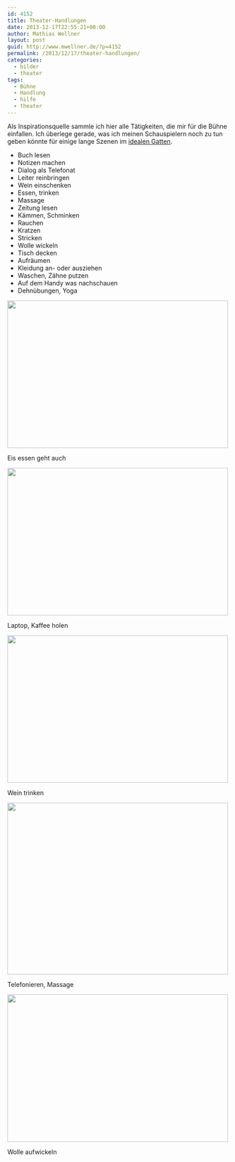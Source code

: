 ```yaml
---
id: 4152
title: Theater-Handlungen
date: 2013-12-17T22:55:21+00:00
author: Mathias Wellner
layout: post
guid: http://www.mwellner.de/?p=4152
permalink: /2013/12/17/theater-handlungen/
categories:
  - bilder
  - theater
tags:
  - Bühne
  - Handlung
  - hilfe
  - theater
---
```

Als Inspirationsquelle sammle ich hier alle Tätigkeiten, die mir für die Bühne einfallen. Ich überlege gerade, was ich meinen Schauspielern noch zu tun geben könnte für einige lange Szenen im [idealen Gatten](http://dramateure.ch/wordpress/produktionen/ein-idealer-gatte/). 

  * Buch lesen
  * Notizen machen
  * Dialog als Telefonat
  * Leiter reinbringen
  * Wein einschenken
  * Essen, trinken
  * Massage
  * Zeitung lesen
  * Kämmen, Schminken
  * Rauchen
  * Kratzen
  * Stricken
  * Wolle wickeln
  * Tisch decken
  * Aufräumen
  * Kleidung an- oder ausziehen
  * Waschen, Zähne putzen
  * Auf dem Handy was nachschauen
  * Dehnübungen, Yoga

<div style="width: 510px" class="wp-caption aligncenter">
  <a href="https://picasaweb.google.com/lh/photo/6X-oXcxwc1qC0KUGnWLvbR-MpIlTf924I-VLe1eQ0W4?feat=embedwebsite"><img src="https://lh6.googleusercontent.com/-hXE3AfeGXZY/UWQk3xoKV2I/AAAAAAAABGk/I6JPJQ-NgXo/s800/US_20130212_0006.jpg" height="333" width="500" /></a>
  
  <p class="wp-caption-text">
    Eis essen geht auch<br />
  </p>
</div>

<div style="width: 510px" class="wp-caption aligncenter">
  <a href="https://picasaweb.google.com/lh/photo/5Dsz6LI6Rvv6sxlAF1Cyfh-MpIlTf924I-VLe1eQ0W4?feat=embedwebsite"><img src="https://lh4.googleusercontent.com/-NI8MlVlobJY/UWQk4frC-_I/AAAAAAAABGs/XAApsdwbwmE/s800/US_20130212_0034.jpg" height="333" width="500" /></a>
  
  <p class="wp-caption-text">
    Laptop, Kaffee holen<br />
  </p>
</div>

<div style="width: 510px" class="wp-caption aligncenter">
  <a href="https://picasaweb.google.com/lh/photo/BqyvJd_JgdjNujlAvOylKyI4FnVRKJ-muutb-ShMLsg?feat=embedwebsite"><img src="https://lh5.googleusercontent.com/-VId2X7AMx1Y/UFJAyA_e2VI/AAAAAAAAAg8/CyPvQW8fNZs/s800/MK_20110322_0020.jpg" height="333" width="500" /></a>
  
  <p class="wp-caption-text">
    Wein trinken<br />
  </p>
</div>

<div style="width: 510px" class="wp-caption aligncenter">
  <a href="https://picasaweb.google.com/lh/photo/MGih-kuraVY0BGbAaOtUHiI4FnVRKJ-muutb-ShMLsg?feat=embedwebsite"><img src="https://lh5.googleusercontent.com/-CKvs5VqN3ZU/UFJAy_Abv1I/AAAAAAAAAhA/59qufZH0mlU/s800/MK_20110322_0030.jpg" height="388" width="500" /></a>
  
  <p class="wp-caption-text">
    Telefonieren, Massage<br />
  </p>
</div>

<div style="width: 510px" class="wp-caption aligncenter">
  <a href="https://picasaweb.google.com/lh/photo/f5iggsBTrBn1OxACKBb1yvJJOib6HL70h2qp7ijdnh8?feat=embedwebsite"><img src="https://lh5.googleusercontent.com/-DtJKcmvVULU/UFOZAJqlANI/AAAAAAAAAi8/I8L01a14yfs/s800/2012-04-27_Onkel%2520Wanja_055.jpg" height="333" width="500" /></a>
  
  <p class="wp-caption-text">
    Wolle aufwickeln<br />
  </p>
</div>